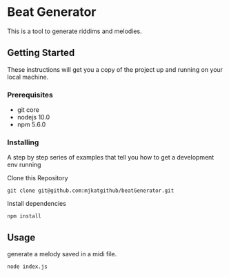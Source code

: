 # Beat Generator

This is a tool to generate riddims and melodies.

## Getting Started

These instructions will get you a copy of the project up and running on your local machine.

### Prerequisites

- git core
- nodejs 10.0
- npm 5.6.0

### Installing

A step by step series of examples that tell you how to get a development env running

Clone this Repository

```
git clone git@github.com:mjkatgithub/beatGenerator.git
```

Install dependencies

```
npm install
```

## Usage

generate a melody saved in a midi file.

```
node index.js
```
